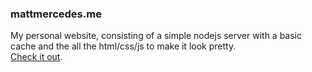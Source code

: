 ### mattmercedes.me
My personal website, consisting of a simple nodejs server with a basic cache and the all the html/css/js to make it look pretty.  
[Check it out](http://mattmercedes.me).
